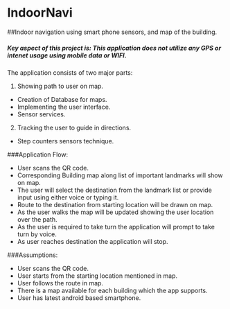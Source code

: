 IndoorNavi
===========

##Indoor navigation using smart phone sensors, and map of the building.
##### Key aspect of this project is: This application does not utilize any GPS or intenet usage using mobile data or WIFI.

The application consists of two major parts:

1. Showing path to user on map.
 - Creation of Database for maps.
 - Implementing the user interface.
 - Sensor services. 

2. Tracking the user to guide in directions.
 - Step counters sensors technique.

###Application Flow:
 - User scans the QR code. 
 - Corresponding Building map along list of important landmarks will show on map.
 - The user will select the destination from the landmark list or provide input using either voice or typing it. 
 - Route to the destination from starting location will be drawn on map. 
 - As the user walks the map will be updated showing the user location over the path.
 - As the user is required to take turn the application will prompt to take turn by voice.
 - As user reaches destination the application will stop.

###Assumptions:
 - User scans the QR code.
 - User starts from the starting location mentioned in map.
 - User follows the route in map.
 - There is a map available for each building which the app supports. 
 - User has latest android based smartphone. 






